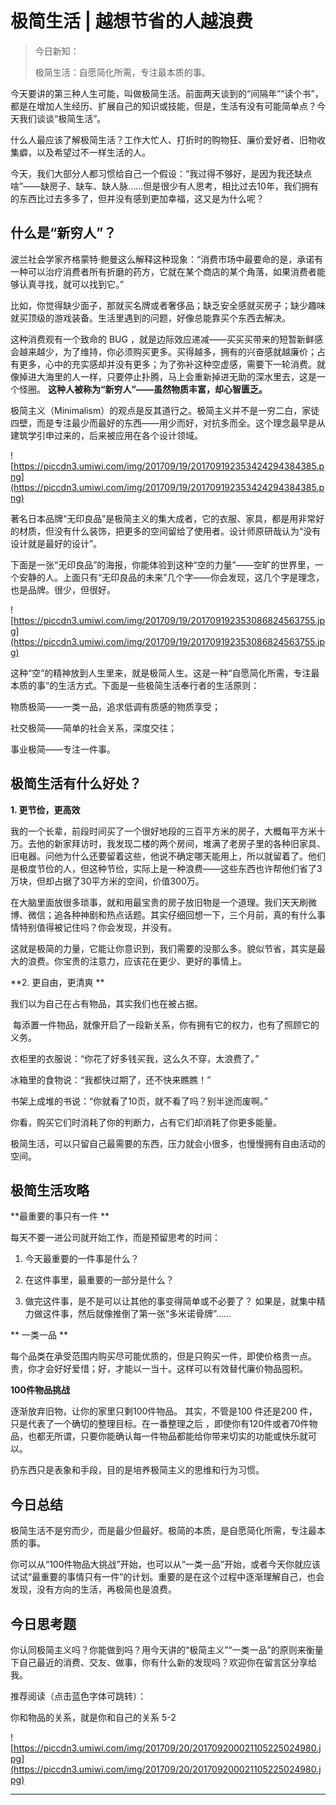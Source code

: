 # 极简生活 | 越想节省的人越浪费

> 今日新知：
> 
> 极简生活：自愿简化所需，专注最本质的事。

今天要讲的第三种人生可能，叫做极简生活。前面两天谈到的“间隔年”“读个书”，都是在增加人生经历、扩展自己的知识或技能，但是，生活有没有可能简单点？今天我们谈谈“极简生活”。

什么人最应该了解极简生活？工作大忙人、打折时的购物狂、廉价爱好者、旧物收集癖，以及希望过不一样生活的人。

今天，我们大部分人都习惯给自己一个假设：“我过得不够好，是因为我还缺点啥”——缺房子、缺车、缺人脉……但是很少有人思考，相比过去10年，我们拥有的东西比过去多多了，但并没有感到更加幸福，这又是为什么呢？

## 什么是“新穷人”？

波兰社会学家齐格蒙特·鲍曼这么解释这种现象：“消费市场中最要命的是，承诺有一种可以治疗消费者所有折磨的药方，它就在某个商店的某个角落，如果消费者能够认真寻找，就可以找到它。”

比如，你觉得缺少面子，那就买名牌或者奢侈品；缺乏安全感就买房子；缺少趣味就买顶级的游戏装备。生活里遇到的问题，好像总能靠买个东西去解决。

这种消费观有一个致命的 BUG ，就是边际效应递减——买买买带来的短暂新鲜感会越来越少，为了维持，你必须购买更多。买得越多，拥有的兴奋感就越廉价；占有更多，心中的充实感却并没有更多；为了弥补这种空虚感，需要下一轮消费。就像掉进大海里的人一样，只要停止扑腾，马上会重新掉进无助的深水里去，这是一个怪圈。 **这种人被称为“新穷人”——虽然物质丰富，却心智匮乏。**

极简主义（Minimalism）的观点是反其道行之。极简主义并不是一穷二白，家徒四壁，而是专注最少而最好的东西——用少而好，对抗多而全。这个理念最早是从建筑学引申过来的，后来被应用在各个设计领域。

![https://piccdn3.umiwi.com/img/201709/19/201709192353424294384385.png](https://piccdn3.umiwi.com/img/201709/19/201709192353424294384385.png)

著名日本品牌“无印良品”是极简主义的集大成者，它的衣服、家具，都是用非常好的材质，但没有什么装饰，把更多的空间留给了使用者。设计师原研哉认为“没有设计就是最好的设计”。

下面是一张“无印良品”的海报，你能体验到这种“空的力量”——空旷的世界里，一个安静的人。上面只有“无印良品的未来”几个字——你会发现，这几个字是理念，也是品牌。很少，但很好。

![https://piccdn3.umiwi.com/img/201709/19/201709192353086824563755.jpg](https://piccdn3.umiwi.com/img/201709/19/201709192353086824563755.jpg)

这种“空”的精神放到人生里来，就是极简人生。这是一种“自愿简化所需，专注最本质的事”的生活方式。下面是一些极简生活奉行者的生活原则：

物质极简——一类一品，追求低调有质感的物质享受；

社交极简——简单的社会关系，深度交往；

事业极简——专注一件事。

## 极简生活有什么好处？

 **1. 更节俭，更高效**

我的一个长辈，前段时间买了一个很好地段的三百平方米的房子，大概每平方米十万。去他的新家拜访时，我发现二楼的两个房间，堆满了老房子里的各种旧家具、旧电器。问他为什么还要留着这些，他说不确定哪天能用上，所以就留着了。他们是极度节俭的人，但这种节俭，实际上是一种浪费——这些东西也许帮他们省了3万块，但却占据了30平方米的空间，价值300万。

在大脑里面放很多琐事，就和用最宝贵的房子放旧物是一个道理。我们天天刷微博、微信；追各种神剧和热点话题。其实仔细回想一下，三个月前，真的有什么事情特别值得被记住吗？你会发现，并没有。

这就是极简的力量，它能让你意识到，我们需要的没那么多。貌似节省，其实是最大的浪费。你宝贵的注意力，应该花在更少、更好的事情上。

 **2. 更自由，更清爽 **

我们以为自己在占有物品，其实我们也在被占据。

 每添置一件物品，就像开启了一段新关系，你有拥有它的权力，也有了照顾它的义务。

衣柜里的衣服说：“你花了好多钱买我，这么久不穿，太浪费了。”

冰箱里的食物说：“我都快过期了，还不快来瞧瞧！”

书架上成堆的书说：“你就看了10页，就不看了吗？别半途而废啊。”

你看，购买它们时消耗了你的判断力，占有它们却消耗了你更多能量。

极简生活，可以只留自己最需要的东西，压力就会小很多，也慢慢拥有自由活动的空间。

## 极简生活攻略

 **最重要的事只有一件 ** 

每天不要一进公司就开始工作，而是预留思考的时间：

1. 今天最重要的一件事是什么？ 

2. 在这件事里，最重要的一部分是什么？

3. 做完这件事，是不是可以让其他的事变得简单或不必要了？ 如果是，就集中精力做这件事，然后就像推倒了第一张“多米诺骨牌”……

 ** 一类一品 **

每个品类在承受范围内购买尽可能优质的，但是只购买一件，即使价格贵一点。贵，你才会好好爱惜；好，才能以一当十。这样可以有效替代廉价物品囤积。

 **100件物品挑战**

逐渐放弃旧物，让你的家里只剩100件物品。 其实，不管是100 件还是200 件，只是代表了一个确切的整理目标。在一番整理之后 ，即使你有120件或者70件物品，也都无所谓，只要你能确认每一件物品都能给你带来切实的功能或快乐就可以。

扔东西只是表象和手段，目的是培养极简主义的思维和行为习惯。

## 今日总结

极简生活不是穷而少，而是最少但最好。极简的本质，是自愿简化所需，专注最本质的事。

你可以从“100件物品大挑战”开始，也可以从“一类一品”开始，或者今天你就应该试试“最重要的事情只有一件”的计划。重要的是在这个过程中逐渐理解自己，也会发现，没有方向的生活，再极简也是浪费。

## 今日思考题

你认同极简主义吗？你能做到吗？用今天讲的“极简主义”“一类一品”的原则来衡量下自己最近的消费、交友、做事，你有什么新的发现吗？欢迎你在留言区分享给我。

推荐阅读（点击蓝色字体可跳转）：

你和物品的关系，就是你和自己的关系 5-2

![https://piccdn3.umiwi.com/img/201709/20/201709200021105225024980.jpg](https://piccdn3.umiwi.com/img/201709/20/201709200021105225024980.jpg)

---
